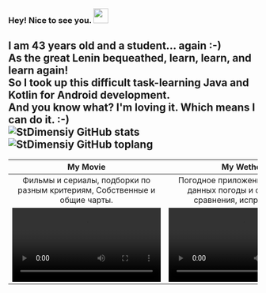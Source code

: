### Hey! Nice to see you. <img src="https://raw.githubusercontent.com/iampavangandhi/iampavangandhi/master/gifs/Hi.gif" width="30px"></h2>
I am 43 years old and a student... again :-)    
As the great Lenin bequeathed, learn, learn, and learn again!    
So I took up this difficult task-learning Java and Kotlin for Android development.    
And you know what? I'm loving it. Which means I can do it. :-)    
![StDimensiy GitHub stats](https://github-readme-stats.vercel.app/api?username=stdimensiy&show_icons=true&theme=vue)
![StDimensiy GitHub toplang](https://github-readme-stats.vercel.app/api/top-langs/?username=stdimensiy&layout=compact&theme=vue)
---
| My Movie | My Wether | Simple Calculator Lite |
|:---------:|:---------:|:---------:|
| Фильмы и сериалы, подборки по разным критериям, Собственные и общие чарты. | Погодное приложение, фиксация данных погоды и статистика сравнения, исправления. | Простой калькулятор для Android. Ничего лишнего. Написан на Java |
| <video src="https://user-images.githubusercontent.com/73497940/118815431-e8418280-b8b9-11eb-983d-7071fcddd7c5.mp4"></video>| <video src="https://user-images.githubusercontent.com/73497940/118871785-9405c500-b8f0-11eb-8b67-95a81184910c.mp4"></video> | <video src="https://user-images.githubusercontent.com/73497940/118872693-843ab080-b8f1-11eb-91a3-fe212b9bfac7.mp4"></video> |
<!--
**stdimensiy/stdimensiy** is a ✨ _special_ ✨ repository because its `README.md` (this file) appears on your GitHub profile.

Here are some ideas to get you started:

- 🔭 I’m currently working on ...
- 🌱 I’m currently learning ...
- 👯 I’m looking to collaborate on ...
- 🤔 I’m looking for help with ...
- 💬 Ask me about ...
- 📫 How to reach me: ...
- 😄 Pronouns: ...
- ⚡ Fun fact: ...
-->
